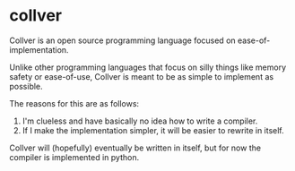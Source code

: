 # collver

Collver is an open source programming language focused on
ease-of-implementation.

Unlike other programming languages that focus on silly things like memory
safety or ease-of-use, Collver is meant to be as simple to implement as
possible.

The reasons for this are as follows:

1. I'm clueless and have basically no idea how to write a compiler.
2. If I make the implementation simpler, it will be easier to rewrite in itself.

Collver will (hopefully) eventually be written in itself, but for now the
compiler is implemented in python.
